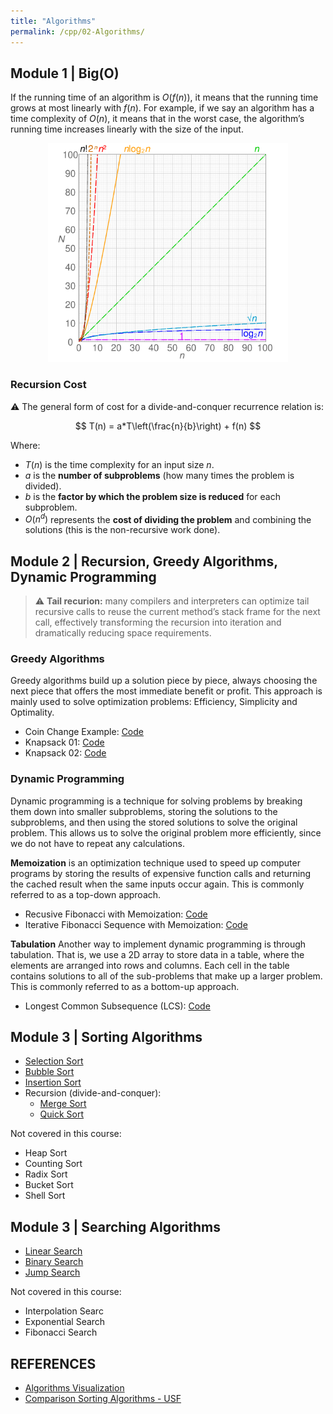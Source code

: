 ```yaml
---
title: "Algorithms"
permalink: /cpp/02-Algorithms/
---
```


## Module 1 | Big(O)

If the running time of an algorithm is $O(f(n))$, it means that the running time grows at most linearly with $f(n)$. For example, if we say an algorithm has a time complexity of $O(n)$, it means that in the worst case, the algorithm’s running time increases linearly with the size of the input.

<div style="text-align: center;">
  <img src="/images/cpp/02-Algorithms/BigO.webp" alt="BigO" height="350">
</div>

### Recursion Cost

:warning: The general form of cost for a divide-and-conquer recurrence relation is:

$$
T(n) = a*T\left(\frac{n}{b}\right) + f(n)
$$

Where:

- $T(n)$ is the time complexity for an input size $n$.
- $a$ is the **number of subproblems** (how many times the problem is divided).
- $b$ is the **factor by which the problem size is reduced** for each subproblem.
- $O(n^d)$ represents the **cost of dividing the problem** and combining the solutions (this is the non-recursive work done).

## Module 2 | Recursion, Greedy Algorithms, Dynamic Programming

> :warning: **Tail recurion:** many compilers and interpreters can optimize tail recursive calls to reuse the current method’s stack frame for the next call, effectively transforming the recursion into iteration and dramatically reducing space requirements.

### Greedy Algorithms

Greedy algorithms build up a solution piece by piece, always choosing the next piece that offers the most immediate benefit or profit. This approach is mainly used to solve optimization problems: Efficiency, Simplicity and Optimality.

- Coin Change Example: [Code](./Code-snippets/Challenges/Greedy-Coin-Change.md)
- Knapsack 01: [Code](./Code-snippets/Challenges/Greedy-Knapsac-01.md)
- Knapsack 02: [Code](./Code-snippets/Challenges/Greedy-Knapsack-02.md)

### Dynamic Programming

Dynamic programming is a technique for solving problems by breaking them down into smaller subproblems, storing the solutions to the subproblems, and then using the stored solutions to solve the original problem. This allows us to solve the original problem more efficiently, since we do not have to repeat any calculations.

**Memoization** is an optimization technique used to speed up computer programs by storing the results of expensive function calls and returning the cached result when the same inputs occur again. This is commonly referred to as a top-down approach.

- Recusive Fibonacci with Memoization: [Code](./Code-snippets/Memoization-Recursive-Fibonacci.md)
- Iterative Fibonacci Sequence with Memoization: [Code](./Code-snippets/Memoization-Iterative-Fibonacci.md)

**Tabulation**
Another way to implement dynamic programming is through tabulation. That is, we use a 2D array to store data in a table, where the elements are arranged into rows and columns. Each cell in the table contains solutions to all of the sub-problems that make up a larger problem. This is commonly referred to as a bottom-up approach.

- Longest Common Subsequence (LCS): [Code](./Code-snippets/Memoization-Longest-Common-Subsequence.md)

## Module 3 | Sorting Algorithms

- [Selection Sort](./Code-snippets/Sorting-Algorithms-Selection-Sort.md)
- [Bubble Sort](./Code-snippets/Sorting-Algorithms-Bubble-Sort.md)
- [Insertion Sort](./Code-snippets/Sorting-Algorithms-Insertion-Sort.md)
- Recursion (divide-and-conquer):
  - [Merge Sort](./Code-snippets/Sorting-Algorithms-Merge-Sort.md)
  - [Quick Sort](./Code-snippets/Sorting-Algorithms-Quick-Sort.md)

Not covered in this course:

- Heap Sort
- Counting Sort
- Radix Sort
- Bucket Sort
- Shell Sort

## Module 3 | Searching Algorithms

- [Linear Search](./Code-snippets/Search-Linear.md)
- [Binary Search](./Code-snippets/Search-Binary.md)
- [Jump Search](./Code-snippets/Search-Jump.md)

Not covered in this course:

- Interpolation Searc
- Exponential Search
- Fibonacci Search

## REFERENCES

- [Algorithms Visualization](https://www.hackerearth.com/practice/algorithms/sorting/merge-sort/visualize/)
- [Comparison Sorting Algorithms - USF](https://www.cs.usfca.edu/~galles/visualization/ComparisonSort.html)
